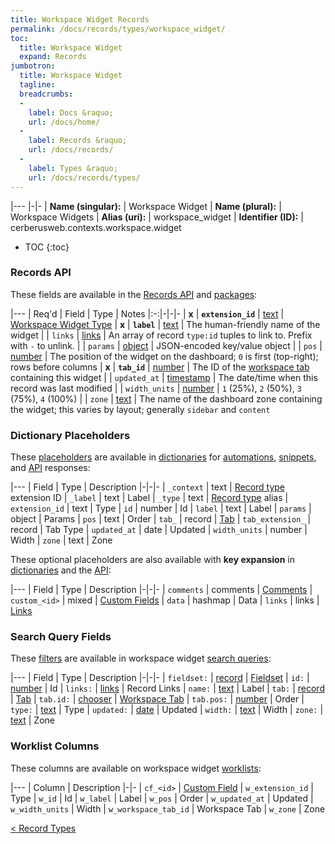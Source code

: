 ```yaml
---
title: Workspace Widget Records
permalink: /docs/records/types/workspace_widget/
toc:
  title: Workspace Widget
  expand: Records
jumbotron:
  title: Workspace Widget
  tagline: 
  breadcrumbs:
  -
    label: Docs &raquo;
    url: /docs/home/
  -
    label: Records &raquo;
    url: /docs/records/
  -
    label: Types &raquo;
    url: /docs/records/types/
---
```


|---
|-|-
| **Name (singular):** | Workspace Widget
| **Name (plural):** | Workspace Widgets
| **Alias (uri):** | workspace_widget
| **Identifier (ID):** | cerberusweb.contexts.workspace.widget

* TOC
{:toc}

### Records API

These fields are available in the [Records API](/docs/api/endpoints/records/) and [packages](/docs/packages/):

|---
| Req'd | Field | Type | Notes
|:-:|-|-|-
| **x** | **`extension_id`** | [text](/docs/records/fields/types/text/) | [Workspace Widget Type](/docs/plugins/extensions/points/cerberusweb.ui.workspace.widget/) 
| **x** | **`label`** | [text](/docs/records/fields/types/text/) | The human-friendly name of the widget 
|   | `links` | [links](/docs/records/fields/types/links/) | An array of record `type:id` tuples to link to. Prefix with `-` to unlink. 
|   | `params` | [object](/docs/records/fields/types/object/) | JSON-encoded key/value object 
|   | `pos` | [number](/docs/records/fields/types/number/) | The position of the widget on the dashboard; `0` is first (top-right); rows before columns 
| **x** | **`tab_id`** | [number](/docs/records/fields/types/number/) | The ID of the [workspace tab](/docs/records/types/workspace_tab/) containing this widget 
|   | `updated_at` | [timestamp](/docs/records/fields/types/timestamp/) | The date/time when this record was last modified 
|   | `width_units` | [number](/docs/records/fields/types/number/) | `1` (25%), `2` (50%), `3` (75%), `4` (100%) 
|   | `zone` | [text](/docs/records/fields/types/text/) | The name of the dashboard zone containing the widget; this varies by layout; generally `sidebar` and `content` 

### Dictionary Placeholders

These [placeholders](/docs/scripting/variables/#placeholders) are available in [dictionaries](/docs/guide/developers/dictionaries/) for [automations](/docs/automations/), [snippets](/docs/snippets/), and [API](/docs/api/) responses:

|---
| Field | Type | Description
|-|-|-
| `_context` | text | [Record type](/docs/records/types/) extension ID
| `_label` | text | Label
| `_type` | text | [Record type](/docs/records/types/) alias
| `extension_id` | text | Type
| `id` | number | Id
| `label` | text | Label
| `params` | object | Params
| `pos` | text | Order
| `tab_` | record | [Tab](/docs/records/types/workspace_tab/)
| `tab_extension_` | record | Tab Type
| `updated_at` | date | Updated
| `width_units` | number | Width
| `zone` | text | Zone

These optional placeholders are also available with **key expansion** in [dictionaries](/docs/guide/developers/dictionaries/#key-expansion) and the [API](/docs/api/responses/#expanding-keys-in-api-requests):

|---
| Field | Type | Description
|-|-|-
| `comments` | comments | [Comments](/docs/guide/developers/dictionaries/#key-expansion)
| `custom_<id>` | mixed | [Custom Fields](/docs/guide/developers/dictionaries/#key-expansion)
| `data` | hashmap | Data
| `links` | links | [Links](/docs/guide/developers/dictionaries/#key-expansion)
	
### Search Query Fields

These [filters](/docs/search/#filters) are available in workspace widget [search queries](/docs/search/):

|---
| Field | Type | Description
|-|-|-
| `fieldset:` | [record](/docs/search/#deep-search) | [Fieldset](/docs/records/types/custom_fieldset/)
| `id:` | [number](/docs/search/#numbers) | Id
| `links:` | [links](/docs/search/#links) | Record Links
| `name:` | [text](/docs/search/#text) | Label
| `tab:` | [record](/docs/search/#deep-search) | [Tab](/docs/records/types/workspace_tab/)
| `tab.id:` | [chooser](/docs/search/#choosers) | [Workspace Tab](/docs/records/types/workspace_tab/)
| `tab.pos:` | [number](/docs/search/#numbers) | Order
| `type:` | [text](/docs/search/#text) | Type
| `updated:` | [date](/docs/search/#dates) | Updated
| `width:` | [text](/docs/search/#text) | Width
| `zone:` | [text](/docs/search/#text) | Zone
	
### Worklist Columns

These columns are available on workspace widget [worklists](/docs/worklists/):

|---
| Column | Description
|-|-
| `cf_<id>` | [Custom Field](/docs/records/types/custom_field/)
| `w_extension_id` | Type
| `w_id` | Id
| `w_label` | Label
| `w_pos` | Order
| `w_updated_at` | Updated
| `w_width_units` | Width
| `w_workspace_tab_id` | Workspace Tab
| `w_zone` | Zone

<div class="section-nav">
	<div class="left">
		<a href="/docs/records/types/" class="prev">&lt; Record Types</a>
	</div>
	<div class="right align-right">
	</div>
</div>
<div class="clear"></div>